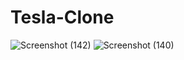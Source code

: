 # Tesla-Clone
![Screenshot (142)](https://user-images.githubusercontent.com/75351645/121525181-ab2e6300-ca15-11eb-9b94-f6bf2c423e43.png)
![Screenshot (140)](https://user-images.githubusercontent.com/75351645/121525205-b1244400-ca15-11eb-852f-96537244eaff.png)
